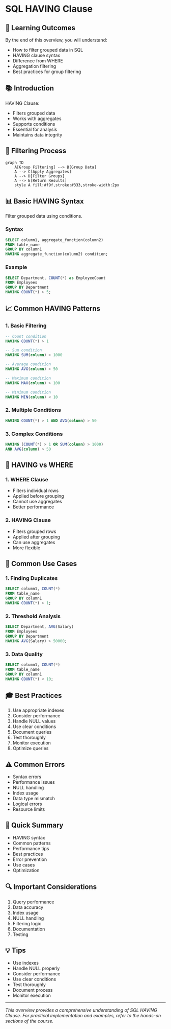 # SQL HAVING Clause

## 🎯 Learning Outcomes
By the end of this overview, you will understand:
- How to filter grouped data in SQL
- HAVING clause syntax
- Difference from WHERE
- Aggregation filtering
- Best practices for group filtering

## 📚 Introduction
HAVING Clause:
- Filters grouped data
- Works with aggregates
- Supports conditions
- Essential for analysis
- Maintains data integrity

## 🔄 Filtering Process
```mermaid
graph TD
    A[Group Filtering] --> B[Group Data]
    A --> C[Apply Aggregates]
    A --> D[Filter Groups]
    A --> E[Return Results]
    style A fill:#f9f,stroke:#333,stroke-width:2px
```

## 📊 Basic HAVING Syntax
Filter grouped data using conditions.

### Syntax
```sql
SELECT column1, aggregate_function(column2)
FROM table_name
GROUP BY column1
HAVING aggregate_function(column2) condition;
```

### Example
```sql
SELECT Department, COUNT(*) as EmployeeCount
FROM Employees
GROUP BY Department
HAVING COUNT(*) > 5;
```

## 📈 Common HAVING Patterns

### 1. Basic Filtering
```sql
-- Count condition
HAVING COUNT(*) > 1

-- Sum condition
HAVING SUM(column) > 1000

-- Average condition
HAVING AVG(column) > 50

-- Maximum condition
HAVING MAX(column) > 100

-- Minimum condition
HAVING MIN(column) < 10
```

### 2. Multiple Conditions
```sql
HAVING COUNT(*) > 1 AND AVG(column) > 50
```

### 3. Complex Conditions
```sql
HAVING (COUNT(*) > 1 OR SUM(column) > 1000)
AND AVG(column) > 50
```

## 🔧 HAVING vs WHERE

### 1. WHERE Clause
- Filters individual rows
- Applied before grouping
- Cannot use aggregates
- Better performance

### 2. HAVING Clause
- Filters grouped rows
- Applied after grouping
- Can use aggregates
- More flexible

## 🎯 Common Use Cases

### 1. Finding Duplicates
```sql
SELECT column1, COUNT(*)
FROM table_name
GROUP BY column1
HAVING COUNT(*) > 1;
```

### 2. Threshold Analysis
```sql
SELECT Department, AVG(Salary)
FROM Employees
GROUP BY Department
HAVING AVG(Salary) > 50000;
```

### 3. Data Quality
```sql
SELECT column1, COUNT(*)
FROM table_name
GROUP BY column1
HAVING COUNT(*) < 10;
```

## 🎓 Best Practices
1. Use appropriate indexes
2. Consider performance
3. Handle NULL values
4. Use clear conditions
5. Document queries
6. Test thoroughly
7. Monitor execution
8. Optimize queries

## ⚠️ Common Errors
- Syntax errors
- Performance issues
- NULL handling
- Index usage
- Data type mismatch
- Logical errors
- Resource limits

## 📝 Quick Summary
- HAVING syntax
- Common patterns
- Performance tips
- Best practices
- Error prevention
- Use cases
- Optimization

## 🔍 Important Considerations
1. Query performance
2. Data accuracy
3. Index usage
4. NULL handling
5. Filtering logic
6. Documentation
7. Testing

## 💡 Tips
- Use indexes
- Handle NULL properly
- Consider performance
- Use clear conditions
- Test thoroughly
- Document process
- Monitor execution

---
*This overview provides a comprehensive understanding of SQL HAVING Clause. For practical implementation and examples, refer to the hands-on sections of the course.* 